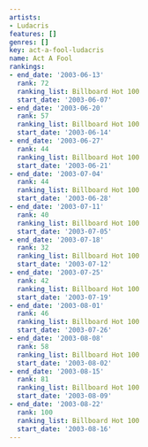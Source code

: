 ```yaml
---
artists:
- Ludacris
features: []
genres: []
key: act-a-fool-ludacris
name: Act A Fool
rankings:
- end_date: '2003-06-13'
  rank: 72
  ranking_list: Billboard Hot 100
  start_date: '2003-06-07'
- end_date: '2003-06-20'
  rank: 57
  ranking_list: Billboard Hot 100
  start_date: '2003-06-14'
- end_date: '2003-06-27'
  rank: 44
  ranking_list: Billboard Hot 100
  start_date: '2003-06-21'
- end_date: '2003-07-04'
  rank: 44
  ranking_list: Billboard Hot 100
  start_date: '2003-06-28'
- end_date: '2003-07-11'
  rank: 40
  ranking_list: Billboard Hot 100
  start_date: '2003-07-05'
- end_date: '2003-07-18'
  rank: 32
  ranking_list: Billboard Hot 100
  start_date: '2003-07-12'
- end_date: '2003-07-25'
  rank: 42
  ranking_list: Billboard Hot 100
  start_date: '2003-07-19'
- end_date: '2003-08-01'
  rank: 46
  ranking_list: Billboard Hot 100
  start_date: '2003-07-26'
- end_date: '2003-08-08'
  rank: 58
  ranking_list: Billboard Hot 100
  start_date: '2003-08-02'
- end_date: '2003-08-15'
  rank: 81
  ranking_list: Billboard Hot 100
  start_date: '2003-08-09'
- end_date: '2003-08-22'
  rank: 100
  ranking_list: Billboard Hot 100
  start_date: '2003-08-16'
---
```


